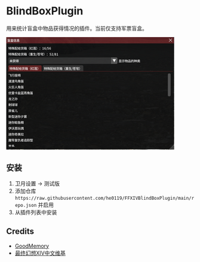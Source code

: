 # BlindBoxPlugin

用来统计盲盒中物品获得情况的插件。当前仅支持军票盲盒。

![image1.png](./images/image1.png)

## 安装

1. 卫月设置 -> 测试版
2. 添加仓库 `https://raw.githubusercontent.com/he0119/FFXIVBlindBoxPlugin/main/repo.json` 并启用
3. 从插件列表中安装

## Credits

- [GoodMemory](https://github.com/VergilGao/GoodMemoryCN)
- [最终幻想XIV中文维基](https://ff14.huijiwiki.com/wiki/%E9%A6%96%E9%A1%B5)
